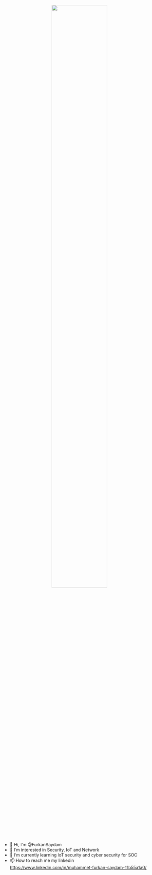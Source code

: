 <div align = "center"><img width="60%" height="70%" src="https://media-exp1.licdn.com/dms/image/C5112AQF9a-hvzWn8uA/article-cover_image-shrink_600_2000/0/1574956586430?e=1645660800&v=beta&t=nIRt3Bh60ex94lVpJhKPt7GuehzyUcCZzGHeuSETc1g" height="175px" /></div>


- 👋 Hi, I’m @FurkanSaydam
- 👀 I’m interested in Security, IoT and Network
- 🌱 I’m currently learning IoT security and cyber security for SOC
- 📫 How to reach me my linkedin https://www.linkedin.com/in/muhammet-furkan-saydam-11b55a1a0/

